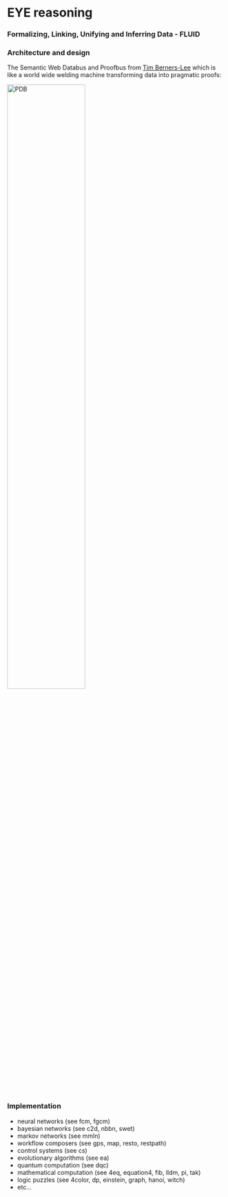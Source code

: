 # EYE reasoning

### Formalizing, Linking, Unifying and Inferring Data - FLUID

### Architecture and design

The Semantic Web Databus and Proofbus from [Tim Berners-Lee](http://www.w3.org/People/Berners-Lee/) which is  
like a world wide welding machine transforming data into pragmatic proofs:  
  
<img src="https://www.w3.org/DesignIssues/diagrams/sweb-bus.png" width="60%" height="60%" alt="PDB"/>  

### Implementation
 
* neural networks (see fcm, fgcm)
* bayesian networks (see c2d, nbbn, swet)
* markov networks (see mmln)
* workflow composers (see gps, map, resto, restpath)
* control systems (see cs)
* evolutionary algorithms (see ea)
* quantum computation (see dqc)
* mathematical computation (see 4eq, equation4, fib, lldm, pi, tak)
* logic puzzles (see 4color, dp, einstein, graph, hanoi, witch)
* etc...
